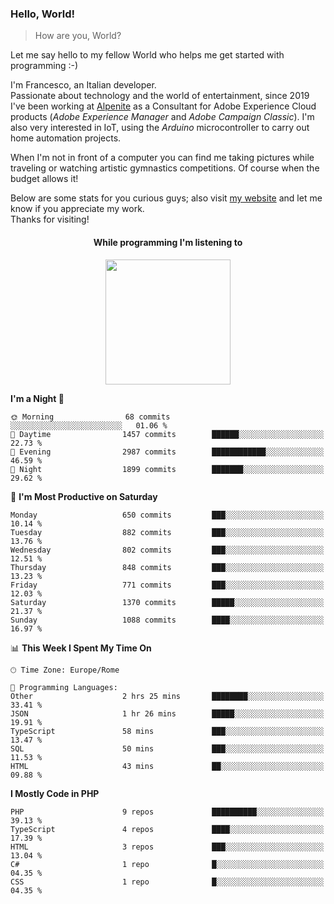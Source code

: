 ### Hello, World!

> How are you, World?

Let me say hello to my fellow World who helps me get started with programming :-)

I'm Francesco, an Italian developer.  
Passionate about technology and the world of entertainment, since 2019 I've been working at [Alpenite](https://www.alpenite.com) as a Consultant for Adobe Experience Cloud products (*Adobe Experience Manager* and *Adobe Campaign Classic*). I'm also very interested in IoT, using the *Arduino* microcontroller to carry out home automation projects.

When I'm not in front of a computer you can find me taking pictures while traveling or watching artistic gymnastics competitions. Of course when the budget allows it!

Below are some stats for you curious guys; also visit [my website](https://www.francescorega.eu) and let me know if you appreciate my work.  
Thanks for visiting!

<div align="center">
  <h4>While programming I'm listening to</h4>
  <a href="https://apps.francescorega.eu/now-playing/11147232609" target="_blank"><img src="https://apps.francescorega.eu/now-playing/11147232609" width="200"></a>
</div>

<!--START_SECTION:waka-->
**I'm a Night 🦉** 

```text
🌞 Morning                68 commits          ░░░░░░░░░░░░░░░░░░░░░░░░░   01.06 % 
🌆 Daytime                1457 commits        ██████░░░░░░░░░░░░░░░░░░░   22.73 % 
🌃 Evening                2987 commits        ████████████░░░░░░░░░░░░░   46.59 % 
🌙 Night                  1899 commits        ███████░░░░░░░░░░░░░░░░░░   29.62 % 
```
📅 **I'm Most Productive on Saturday** 

```text
Monday                   650 commits         ███░░░░░░░░░░░░░░░░░░░░░░   10.14 % 
Tuesday                  882 commits         ███░░░░░░░░░░░░░░░░░░░░░░   13.76 % 
Wednesday                802 commits         ███░░░░░░░░░░░░░░░░░░░░░░   12.51 % 
Thursday                 848 commits         ███░░░░░░░░░░░░░░░░░░░░░░   13.23 % 
Friday                   771 commits         ███░░░░░░░░░░░░░░░░░░░░░░   12.03 % 
Saturday                 1370 commits        █████░░░░░░░░░░░░░░░░░░░░   21.37 % 
Sunday                   1088 commits        ████░░░░░░░░░░░░░░░░░░░░░   16.97 % 
```


📊 **This Week I Spent My Time On** 

```text
🕑︎ Time Zone: Europe/Rome

💬 Programming Languages: 
Other                    2 hrs 25 mins       ████████░░░░░░░░░░░░░░░░░   33.41 % 
JSON                     1 hr 26 mins        █████░░░░░░░░░░░░░░░░░░░░   19.91 % 
TypeScript               58 mins             ███░░░░░░░░░░░░░░░░░░░░░░   13.47 % 
SQL                      50 mins             ███░░░░░░░░░░░░░░░░░░░░░░   11.53 % 
HTML                     43 mins             ██░░░░░░░░░░░░░░░░░░░░░░░   09.88 % 
```

**I Mostly Code in PHP** 

```text
PHP                      9 repos             ██████████░░░░░░░░░░░░░░░   39.13 % 
TypeScript               4 repos             ████░░░░░░░░░░░░░░░░░░░░░   17.39 % 
HTML                     3 repos             ███░░░░░░░░░░░░░░░░░░░░░░   13.04 % 
C#                       1 repo              █░░░░░░░░░░░░░░░░░░░░░░░░   04.35 % 
CSS                      1 repo              █░░░░░░░░░░░░░░░░░░░░░░░░   04.35 % 
```




<!--END_SECTION:waka-->
